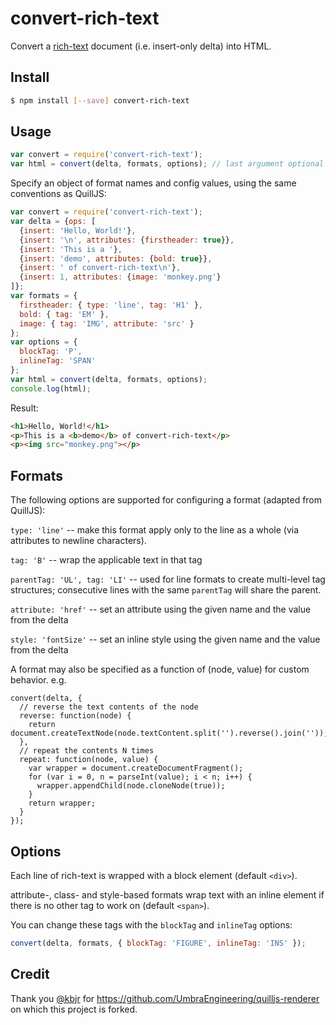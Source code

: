 # convert-rich-text

Convert a [rich-text](https://github.com/ottypes/rich-text) document (i.e. insert-only delta) into HTML.

## Install

```bash
$ npm install [--save] convert-rich-text
```

## Usage

```javascript
var convert = require('convert-rich-text');
var html = convert(delta, formats, options); // last argument optional
```

Specify an object of format names and config values, using the same conventions
as QuillJS:

```javascript
var convert = require('convert-rich-text');
var delta = {ops: [
  {insert: 'Hello, World!'},
  {insert: '\n', attributes: {firstheader: true}},
  {insert: 'This is a '},
  {insert: 'demo', attributes: {bold: true}},
  {insert: ' of convert-rich-text\n'},
  {insert: 1, attributes: {image: 'monkey.png'}
]};
var formats = {
  firstheader: { type: 'line', tag: 'H1' },
  bold: { tag: 'EM' },
  image: { tag: 'IMG', attribute: 'src' }
};
var options = {
  blockTag: 'P',
  inlineTag: 'SPAN'
};
var html = convert(delta, formats, options);
console.log(html);
```

Result:

```html
<h1>Hello, World!</h1>
<p>This is a <b>demo</b> of convert-rich-text</p>
<p><img src="monkey.png"></p>
```

## Formats

The following options are supported for configuring a format (adapted from QuillJS):

`type: 'line'` -- make this format apply only to the line as a whole (via attributes to newline characters).

`tag: 'B'` -- wrap the applicable text in that tag

`parentTag: 'UL', tag: 'LI'` -- used for line formats to create multi-level tag structures; consecutive lines with the same `parentTag` will share the parent.

`attribute: 'href'` -- set an attribute using the given name and the value from the delta

`style: 'fontSize'` -- set an inline style using the given name and the value from the delta

A format may also be specified as a function of (node, value) for custom behavior. e.g.

```
convert(delta, {
  // reverse the text contents of the node
  reverse: function(node) {
    return document.createTextNode(node.textContent.split('').reverse().join(''));
  },
  // repeat the contents N times
  repeat: function(node, value) {
    var wrapper = document.createDocumentFragment();
    for (var i = 0, n = parseInt(value); i < n; i++) {
      wrapper.appendChild(node.cloneNode(true));
    }
    return wrapper;
  }
});
```

## Options

Each line of rich-text is wrapped with a block element (default `<div>`).

attribute-, class- and style-based formats wrap text with an inline element if there is no other tag to work on (default `<span>`).

You can change these tags with the `blockTag` and `inlineTag` options:

```javascript
convert(delta, formats, { blockTag: 'FIGURE', inlineTag: 'INS' });
```

## Credit

Thank you [@kbjr](https://github.com/kbjr) for https://github.com/UmbraEngineering/quilljs-renderer on which this project is forked.
